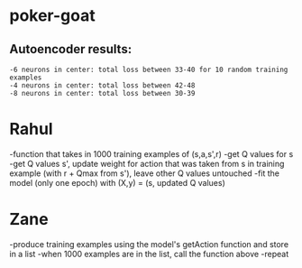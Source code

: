 # poker-goat


## Autoencoder results:
	-6 neurons in center: total loss between 33-40 for 10 random training examples
	-4 neurons in center: total loss between 42-48
	-8 neurons in center: total loss between 30-39

# Rahul
-function that takes in 1000 training examples of (s,a,s',r)
	-get Q values for s
	-get Q values s', update weight for action that was taken from s in training example (with r + Qmax from s'), leave other Q values untouched
	-fit the model (only one epoch) with (X,y) = (s, updated Q values)

# Zane
-produce training examples using the model's getAction function and store in a list
-when 1000 examples are in the list, call the function above
-repeat

